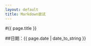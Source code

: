 ```yaml
---
layout: default
title: Markdown尝试
---
```


#{{ page.title }}






##日期：{{ page.date | date_to_string }}

